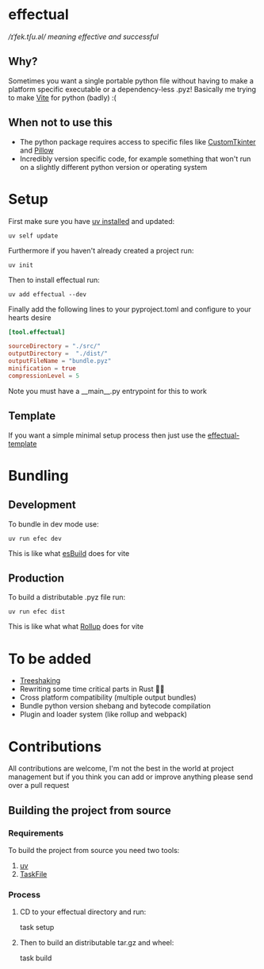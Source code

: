 # effectual

*/ɪˈfek.tʃu.əl/ meaning effective and successful*

## Why?

Sometimes you want a single portable python file without having to make a platform specific executable or a dependency-less .pyz! Basically me trying to make [Vite](https://vite.dev/) for python (badly) :(

## When not to use this

- The python package requires access to specific files like [CustomTkinter](https://github.com/TomSchimansky/CustomTkinter/wiki/Packaging#windows-pyinstaller-auto-py-to-exe) and [Pillow](https://python-pillow.org/)
- Incredibly version specific code, for example something that won't run on a slightly different python version or operating system

# Setup

First make sure you have [uv installed](https://docs.astral.sh/uv/getting-started/installation/#installation-methods) and updated:

    uv self update

Furthermore if you haven't already created a project run:

    uv init

Then to install effectual run:

    uv add effectual --dev

Finally add the following lines to your pyproject.toml and configure to your hearts desire

```TOML
[tool.effectual]

sourceDirectory = "./src/"
outputDirectory =  "./dist/"
outputFileName = "bundle.pyz"
minification = true
compressionLevel = 5
```

Note you must have a \_\_main\_\_.py entrypoint for this to work

## Template

If you want a simple minimal setup process then just use the [effectual-template](https://github.com/effectualpy/effectual-template)

# Bundling

## Development

To bundle in dev mode use:

    uv run efec dev

This is like what [esBuild](https://esbuild.github.io/) does for vite

## Production

To build a distributable .pyz file run:

    uv run efec dist

This is like what what [Rollup](https://rollupjs.org/) does for vite

# To be added

- [Treeshaking](https://webpack.js.org/guides/tree-shaking/)
- Rewriting some time critical parts in Rust 🚀🦀
- Cross platform compatibility (multiple output bundles)
- Bundle python version shebang and bytecode compilation
- Plugin and loader system (like rollup and webpack)

# Contributions

All contributions are welcome, I'm not the best in the world at project management but if you think you can add or improve anything please send over a pull request

## Building the project from source

### Requirements

To build the project from source you need two tools:

1) [uv](https://docs.astral.sh/uv/#getting-started)
2) [TaskFile](https://taskfile.dev/installation/)

### Process

1) CD to your effectual directory and run:

    task setup

2) Then to build an distributable tar.gz and wheel:

    task build